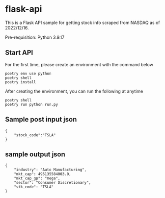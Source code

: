 # flask-api
This is a Flask API sample for getting stock info scraped from NASDAQ as of 2022/12/16.

Pre-requisition:
Python 3.9.17

## Start API
For the first time, please create an environment with the command below
```
poetry env use python
poetry shell
poetry install
```
After creating the environment, you can run the following at anytime
```
poetry shell
poetry run python run.py
```

## Sample post input json
```
{
    "stock_code":"TSLA"
}
```

## sample output json
```
{
    "industry": "Auto Manufacturing",
    "mkt_cap": 495135584003.0,
    "mkt_cap_gp": "mega",
    "sector": "Consumer Discretionary",
    "stk_code": "TSLA"
}
```
